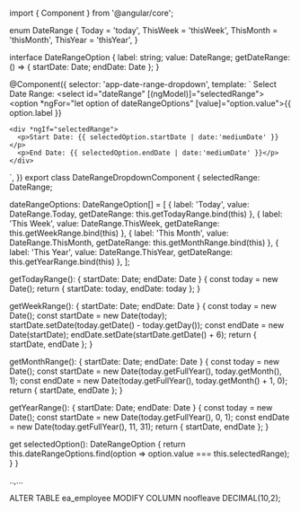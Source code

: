 import { Component } from '@angular/core';

enum DateRange {
  Today = 'today',
  ThisWeek = 'thisWeek',
  ThisMonth = 'thisMonth',
  ThisYear = 'thisYear',
}

interface DateRangeOption {
  label: string;
  value: DateRange;
  getDateRange: () => { startDate: Date; endDate: Date };
}

@Component({
  selector: 'app-date-range-dropdown',
  template: `
    <label for="dateRange">Select Date Range:</label>
    <select id="dateRange" [(ngModel)]="selectedRange">
      <option *ngFor="let option of dateRangeOptions" [value]="option.value">{{ option.label }}</option>
    </select>

    <div *ngIf="selectedRange">
      <p>Start Date: {{ selectedOption.startDate | date:'mediumDate' }}</p>
      <p>End Date: {{ selectedOption.endDate | date:'mediumDate' }}</p>
    </div>
  `,
})
export class DateRangeDropdownComponent {
  selectedRange: DateRange;
  
  dateRangeOptions: DateRangeOption[] = [
    { label: 'Today', value: DateRange.Today, getDateRange: this.getTodayRange.bind(this) },
    { label: 'This Week', value: DateRange.ThisWeek, getDateRange: this.getWeekRange.bind(this) },
    { label: 'This Month', value: DateRange.ThisMonth, getDateRange: this.getMonthRange.bind(this) },
    { label: 'This Year', value: DateRange.ThisYear, getDateRange: this.getYearRange.bind(this) },
  ];

  getTodayRange(): { startDate: Date; endDate: Date } {
    const today = new Date();
    return { startDate: today, endDate: today };
  }

  getWeekRange(): { startDate: Date; endDate: Date } {
    const today = new Date();
    const startDate = new Date(today);
    startDate.setDate(today.getDate() - today.getDay());
    const endDate = new Date(startDate);
    endDate.setDate(startDate.getDate() + 6);
    return { startDate, endDate };
  }

  getMonthRange(): { startDate: Date; endDate: Date } {
    const today = new Date();
    const startDate = new Date(today.getFullYear(), today.getMonth(), 1);
    const endDate = new Date(today.getFullYear(), today.getMonth() + 1, 0);
    return { startDate, endDate };
  }

  getYearRange(): { startDate: Date; endDate: Date } {
    const today = new Date();
    const startDate = new Date(today.getFullYear(), 0, 1);
    const endDate = new Date(today.getFullYear(), 11, 31);
    return { startDate, endDate };
  }

  get selectedOption(): DateRangeOption {
    return this.dateRangeOptions.find(option => option.value === this.selectedRange);
  }
}


..,...

ALTER TABLE ea_employee
MODIFY COLUMN noofleave DECIMAL(10,2);
